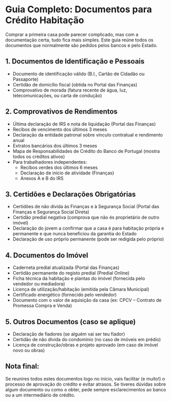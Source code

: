 # Guia Completo: Documentos para Crédito Habitação
Comprar a primeira casa pode parecer complicado, mas com a documentação certa, tudo fica mais simples. Este guia reúne todos os documentos que normalmente são pedidos pelos bancos e pelo Estado.

## 1. Documentos de Identificação e Pessoais
- Documento de identificação válido (B.I., Cartão de Cidadão ou Passaporte)
- Certidão de domicílio fiscal (obtida no Portal das Finanças)
- Comprovativo de morada (fatura recente de água, luz, telecomunicações, ou carta de condução)

## 2. Comprovativos de Rendimentos
- Última declaração de IRS e nota de liquidação (Portal das Finanças)
- Recibos de vencimento dos últimos 3 meses
- Declaração da entidade patronal sobre vínculo contratual e rendimento anual
- Extratos bancários dos últimos 3 meses
- Mapa de Responsabilidades de Crédito do Banco de Portugal (mostra todos os créditos ativos)
- Para trabalhadores independentes:
  - Recibos verdes dos últimos 6 meses
  - Declaração de início de atividade (Finanças)
  - Anexos A e B do IRS

## 3. Certidões e Declarações Obrigatórias
- Certidões de não dívida às Finanças e à Segurança Social (Portal das Finanças e Segurança Social Direta)
- Certidão predial negativa (comprova que não és proprietário de outro imóvel)
- Declaração do jovem a confirmar que a casa é para habitação própria e permanente e que nunca beneficiou da garantia do Estado
- Declaração de uso próprio permanente (pode ser redigida pelo próprio)

## 4. Documentos do Imóvel
- Caderneta predial atualizada (Portal das Finanças)
- Certidão permanente do registo predial (Predial Online)
- Ficha técnica da habitação e plantas do imóvel (fornecida pelo vendedor ou mediadora)
- Licença de utilização/habitação (emitida pela Câmara Municipal)
- Certificado energético (fornecido pelo vendedor)
- Documento com o valor de aquisição da casa (ex: CPCV – Contrato de Promessa Compra e Venda)

## 5. Outros Documentos (caso se aplique)
- Declaração de fiadores (se alguém vai ser teu fiador)
- Certidão de não dívida do condomínio (no caso de imóveis em prédio)
- Licença de construção/obras e projeto aprovado (em caso de imóvel novo ou obras)

## Nota final:
Se reunires todos estes documentos logo no início, vais facilitar (e muito!) o processo de aprovação do crédito e evitar atrasos. Se tiveres dúvidas sobre algum documento ou como o obter, pede sempre esclarecimentos ao banco ou a um intermediário de crédito.